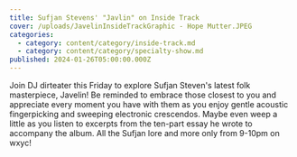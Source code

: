 ```yaml
---
title: Sufjan Stevens' "Javlin" on Inside Track
cover: /uploads/JavelinInsideTrackGraphic - Hope Mutter.JPEG
categories:
  - category: content/category/inside-track.md
  - category: content/category/specialty-show.md
published: 2024-01-26T05:00:00.000Z
---
```


Join DJ dirteater this Friday to explore Sufjan Steven's latest folk masterpiece, Javelin! Be reminded to embrace those closest to you and appreciate every moment you have with them as you enjoy gentle acoustic fingerpicking and sweeping electronic crescendos. Maybe even weep a little as you listen to excerpts from the ten-part essay he wrote to accompany the album. All the Sufjan lore and more only from 9-10pm on wxyc! 
